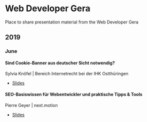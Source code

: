 # Web Developer Gera
Place to share presentation material from the Web Developer Gera

## 2019

### June
#### Sind Cookie-Banner aus deutscher Sicht notwendig?
Sylvia Knöfel | Bereich Internetrecht bei der IHK Ostthüringen
* [Slides](2019/06-June/Cookiebanner.pdf)

#### SEO-Basiswissen für Webentwickler und praktische Tipps & Tools
Pierre Geyer | next.motion
* [Slides](2019/06-June/SEO_Suchmaschinenoptimierung.pdf)

